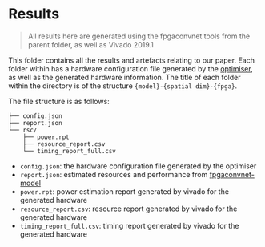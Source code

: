 # Results

> All results here are generated using the fpgaconvnet tools from the parent folder, as well as Vivado 2019.1

This folder contains all the results and artefacts relating to our paper.
Each folder within has a hardware configuration file generated by the [optimiser](https://github.com/AlexMontgomerie/fpgaconvnet-optimiser), as well as the generated hardware information.
The title of each folder within the directory is of the structure `{model}-{spatial dim}-{fpga}`.

The file structure is as follows:

```
├── config.json
├── report.json
└── rsc/
    ├── power.rpt
    ├── resource_report.csv
    └── timing_report_full.csv
```

- `config.json`: the hardware configuration file generated by the optimiser
- `report.json`: estimated resources and performance from [fpgaconvnet-model](https://github.com/AlexMontgomerie/fpgaconvnet-model)
- `power.rpt`: power estimation report generated by vivado for the generated hardware
- `resource_report.csv`: resource report generated by vivado for the generated hardware
- `timing_report_full.csv`: timing report generated by vivado for the generated hardware


